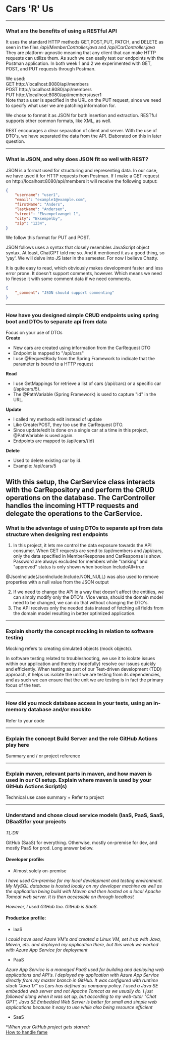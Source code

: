 # Cars 'R' Us

---
### What are the benefits of using a RESTful API
It uses the standard HTTP methods GET,POST,PUT, PATCH, and DELETE as seen in the files */api/MemberController.java* and */api/CarController.java*\
They are platform-agnostic meaning that any client that can make HTTP requests can utilize them. As such we can easily test our endpoints with the Postman application. In both week 1 and 2 we experimented with GET, POST, and PUT requests through Postman.

We used: \
GET http://localhost:8080/api/members \
POST http://localhost:8080/api/members \
PUT http://localhost:8080/api/members/user1 \
Note that a user is specified in the URL on the PUT request, since we need to specify what user we are patching information for.

We chose to format it as JSON for both insertion and extraction. RESTful supports other common formats, like XML, as well.

REST encourages a clear separation of client and server. With the use of DTO's, we have separated the data from the API. Elaborated on this in later question.

---
### What is JSON, and why does JSON fit so well with REST?
JSON is a format used for structuring and representing data. In our case, we have used it for HTTP requests from Postman. If I make a GET request on http://localhost:8080/api/members it will receive the following output:

``` json
{ 
    "username": "user1", 
    "email": "example1@example.com",
    "firstName": "Anders",
    "lastName": "Andersen",
    "street": "Eksempelvænget 1",
    "city": "Eksempelby",
    "zip": "1234",
}
```
We follow this format for PUT and POST.

JSON follows uses a syntax that closely resembles JavaScript object syntax. At least, ChatGPT told me so. And it mentioned it as a good thing, so 'yay'. We will delve into JS later in the semester. For now I believe Chatty.

It is quite easy to read, which obviously makes development faster and less error prone. It doesn't support comments, however. Which means we need to finesse it with some comment data if we need comments.
``` JSON
{
    "_comment": "JSON should support commenting"
}
```
---
### How have you designed simple CRUD endpoints using spring boot and DTOs to separate api from data
Focus on your use of DTOs\
**Create**
- New cars are created using information from the CarRequest DTO
- Endpoint is mapped to "/api/cars"
- I use @RequestBody from the Spring Framework to indicate that the parameter is bound to a HTTP request

**Read**
- I use GetMappings for retrieve a list of cars (/api/cars) or a specific car (/api/cars/5).
- The @PathVariable (Spring Framework) is used to capture "id" in the URL.

**Update**
- I called my methods edit instead of update
- Like Create/POST, they too use the CarRequest DTO.
- Since update/edit is done on a single car at a time in this project, @PathVariable is used again.
- Endpoints are mapped to /api/cars/{id}

**Delete**
- Used to delete existing car by id. 
- Example: /api/cars/5

With this setup, the **CarService** class interacts with the **CarRepository** and perform the CRUD operations 
on the database. The **CarController** handles the incoming HTTP requests and delegate the operations to the **CarService**.
---
### What is the advantage of using DTOs to separate api from data structure when designing rest endpoints
1) In this project, it lets me control the data exposure towards the API consumer. When GET requests are send 
to /api/members and /api/cars, only the data specified in MemberResponse and CarResponse is show. Password are always excluded for members
while "ranking" and "approved" status is only shown when boolean IncludeAll=true

@JsonInclude(JsonInclude.Include.NON_NULL) was also used to remove properties with a null value from the JSON output

2) If we need to change the API in a way that doesn't affect the entities, we can simply modify only the DTO's.
Vice versa, should the domain model need to be changed, we can do that without changing the DTO's.
3) The API receives only the needed data instead of fetching all fields from the domain model resulting in 
better optimized application.
---
### Explain shortly the concept mocking in relation to software testing
Mocking refers to creating simulated objects (mock objects). 

In software testing related to troubleshooting, we use it to isolate issues within our application and thereby (hopefully)
resolve our issues quickly and efficiently. When testing as part of our Test-driven development (TDD) approach, it helps us
isolate the unit we are testing from its dependencies, and as such we can ensure that the unit we are testing
is in fact the primary focus of the test.



---
### How did you mock database access in your tests, using an in-memory database and/or mockito
Refer to your code

---

### Explain the concept Build Server and the role GitHub Actions play here
Summary and / or project reference

---

### Explain maven, relevant parts in maven, and how maven is used in our CI setup. Explain where maven is used by your GitHub Actions Script(s)
Technical use case summary + Refer to project

---

### Understand and chose cloud service models (IaaS, PaaS, SaaS, DBaaS)for your projects

*TL:DR*

GitHub (SaaS) for everything. Otherwise, mostly on-premise for dev, and mostly PaaS for prod. Long answer below.

#### Developer profile:
* Almost solely on-premise

*I have used On-premise for my local development and testing environment. My MySQL database is hosted locally on my developer machine as well as the application being build with Maven and then hosted on a local Apache Tomcat web server. It is then accessible on through localhost*

*However, I used GitHub too. GitHub is SaaS.*

#### Production profile:
* IaaS

*I could have used Azure VM's and created a Linux VM, set it up with Java, Maven, etc. and deployed my application there, but this week we worked with Azure App Service for deployment*

* PaaS

*Azure App Service is a managed PaaS used for building and deploying web applications and API's. I deployed my application with Azure App Service directly from my master branch in GitHub. It was configured with runtime stack "Java 17" as Lars has defined as company policy. I used a Java SE embedded web server and not Apache Tomcat as we usually do. I just followed along when it was set up, but according to my web-tutor "Chat GPT", Java SE Embedded Web Server is better for small and simple web applications because it easy to use while also being resource efficient*

* SaaS

**When your GitHub project gets starred:* \
[How to handle fame](https://letmegooglethat.com/?q=How+to+handle+fame&l=1)
